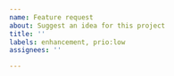 ```yaml
---
name: Feature request
about: Suggest an idea for this project
title: ''
labels: enhancement, prio:low
assignees: ''

---
```



